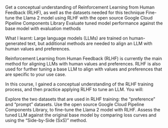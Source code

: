 Get a conceptual understanding of Reinforcement Learning from Human Feedback (RLHF), as well as the datasets needed for this technique
Fine-tune the Llama 2 model using RLHF with the open source Google Cloud Pipeline Components Library
Evaluate tuned model performance against the base model with evaluation methods

What I learnt:
Large language models (LLMs) are trained on human-generated text, but additional methods are needed to align an LLM with human values and preferences.

Reinforcement Learning from Human Feedback (RLHF) is currently the main method for aligning LLMs with human values and preferences. RLHF is also used for further tuning a base LLM to align with values and preferences that are specific to your use case.  

In this course, I gained a conceptual understanding of the RLHF training process, and then practice applying RLHF to tune an LLM. You will: 

Explore the two datasets that are used in RLHF training: the “preference” and “prompt” datasets.
Use the open source Google Cloud Pipeline Components Library, to fine-tune the Llama 2 model with RLHF.
Assess the tuned LLM against the original base model by comparing loss curves and using the “Side-by-Side (SxS)” method.
